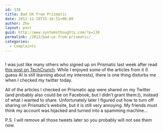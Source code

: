 ```yaml
---
id: 138
title: Bad UX from Prismatic
date: 2012-12-10T15:16:51+00:00
author: Zhe
layout: post
guid: http://www.systemsthoughts.com/?p=138
permalink: /2012/bad-ux-from-prismatic/
categories:
  - Complaints
---
```

<img class="size-medium wp-image-139 alignleft" title="twitter" src="http://i0.wp.com/www.systemsthoughts.com/wp-content/uploads/2012/12/twitter-277x300.png?fit=277%2C300" alt="" data-recalc-dims="1" />

I was just like many others who signed up on Prismatic last week after read <a href="http://techcrunch.com/2012/12/05/prismatic/" target="_blank">this post on TechCrunch</a>. While I enjoyed some of the articles from it (I guess AI is still learning about my interests), there is one thing disturbs me when I checked my twitter today.

All of the articles I checked on Prismatic app were shared on my Twitter (and probably also could be on Facebook, but I didn&#8217;t grant them:)), instead of what I wanted to share. Unfortunately later I figured out how to turn off sharing on Prismatic&#8217;s website, but it is still very annoying. My friends must think my account was hijacked and turned into a spamming machine&#8230;

P.S. I will remove all those tweets later so you probably will not see them now.
